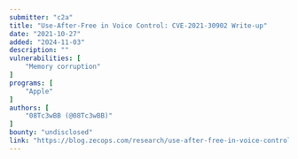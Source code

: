 ```yaml
---
submitter: "c2a"
title: "Use-After-Free in Voice Control: CVE-2021-30902 Write-up"
date: "2021-10-27"
added: "2024-11-03"
description: ""
vulnerabilities: [
    "Memory corruption"
]
programs: [
    "Apple"
]
authors: [
    "08Tc3wBB (@08Tc3wBB)"
]
bounty: "undisclosed"
link: "https://blog.zecops.com/research/use-after-free-in-voice-control-cve-2021-30902/"
---
```




